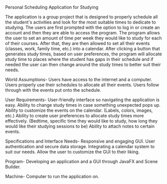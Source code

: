 Personal Scheduling Application for Studying

The application is a group project that is designed to properly schedule all the student's activities and look for the most suitable times to dedicate to studying. 
The users are first prompted with the option to log in or create an account and then they are able to access the program. The program allows the user to set an amount of time 
per week they would like to study for each of their courses. After that, they are then allowed to set all their events (classes, work, family time, etc.) into a calendar. 
After clicking a button that generates study times, based on user preferences, the program will allocate study time to places where the student has gaps in their schedule 
and if needed the user can then change around the study times to better suit their needs.

World Assumptions-
Users have access to the internet and a computer.
Users properly use their schedules to allocate all their events.
Users follow through with the events put onto the schedule.

User Requirements-
User-friendly interface so navigating the application is easy.
Ability to change study times in case something unexpected pops up.
Ability to customize the events on the calendar. (Labels, colors, images, etc.)
Ability to create user preferences to allocate study times more effectively. (Bedtime, specific time they would like to study, how long they would like their studying sessions to be)
Ability to attach notes to certain events.

Specifications and Interface Needs-
Responsive and engaging GUI.
User authentication and secure data storage.
Integrating a calendar system to suit our needs.
Allow the user to customize the GUI to their liking.

Program-
Developing an application and a GUI through JavaFX and Scene Builder.

Machine-
Computer to run the application on.
